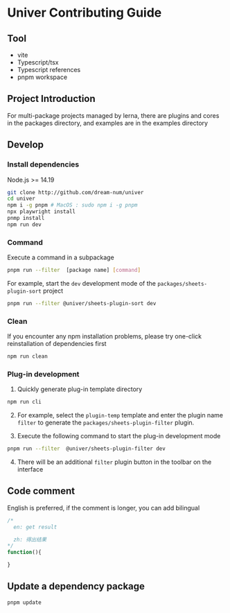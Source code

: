# Univer Contributing Guide

## Tool

-   vite
-   Typescript/tsx
-   Typescript references
-   pnpm workspace

## Project Introduction

For multi-package projects managed by lerna, there are plugins and cores in the packages directory, and examples are in the examples directory

## Develop

### Install dependencies

Node.js >= 14.19

```bash
git clone http://github.com/dream-num/univer
cd univer
npm i -g pnpm # MacOS : sudo npm i -g pnpm
npx playwright install
pnmp install
npm run dev
```

### Command

Execute a command in a subpackage

```bash
pnpm run --filter  [package name] [command]
```

For example, start the `dev` development mode of the `packages/sheets-plugin-sort` project

```bash
pnpm run --filter @univer/sheets-plugin-sort dev

```

### Clean

If you encounter any npm installation problems, please try one-click reinstallation of dependencies first

```bash
npm run clean
```

### Plug-in development

1. Quickly generate plug-in template directory

```bash
npm run cli
```

2. For example, select the `plugin-temp` template and enter the plugin name `filter` to generate the `packages/sheets-plugin-filter` plugin.

3. Execute the following command to start the plug-in development mode

```bash
pnpm run --filter  @univer/sheets-plugin-filter dev
```

4. There will be an additional `filter` plugin button in the toolbar on the interface

## Code comment

English is preferred, if the comment is longer, you can add bilingual

```js
/*
  en: get result

  zh: 得出结果
*/
function(){

}
```

## Update a dependency package

```bash
pnpm update
```
